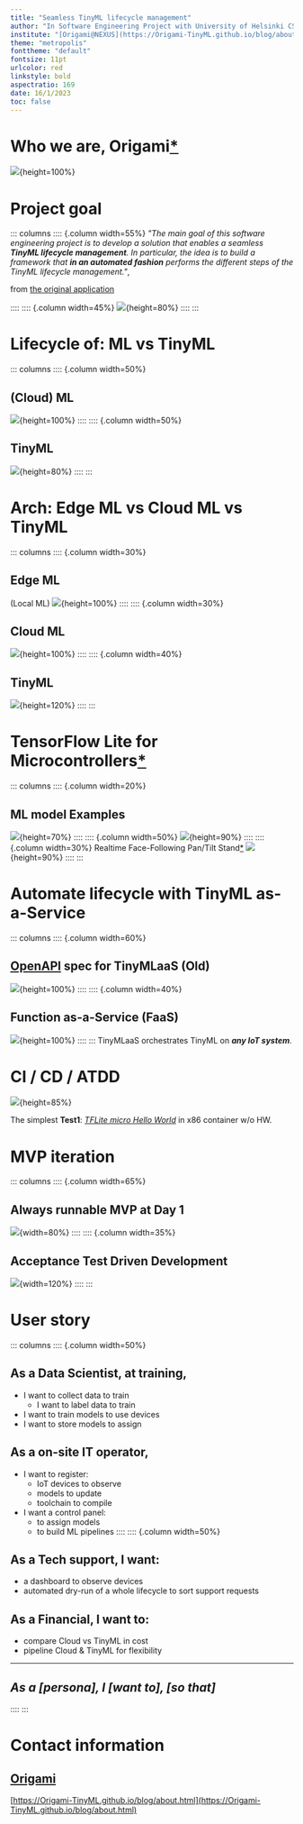 ```yaml
---
title: "Seamless TinyML lifecycle management"
author: "In Software Engineering Project with University of Helsinki CS"
institute: "[Origami@NEXUS](https://Origami-TinyML.github.io/blog/about.html): [Hiroshi Doyu](mailto:hiroshi.doyu@gmail.com), [Roberto Morabito](mailto:roberto.morabito@helsinki.fi), [Michihito Mizutani](mailto:michihito.mizutani@gmail.com)"
theme: "metropolis"
fonttheme: "default"
fontsize: 11pt
urlcolor: red
linkstyle: bold
aspectratio: 169
date: 16/1/2023
toc: false
---
```

# Who we are, Origami[*](https://www.mindmeister.com/map/2547854225)
![](images/team.png){height=100%}


# Project goal
::: columns
:::: {.column width=55%}
_"The main goal of this software engineering project is to develop a solution that enables a seamless **TinyML lifecycle management**.
In particular, the idea is to build a framework that **in an automated fashion** performs the different steps of the TinyML lifecycle management."_,


from [the original application](https://github.com/Origami-TinyML/software-engineering-project/blob/artifacts/soft_eng_proj_tinyml_lifecycle.md)


::::
:::: {.column width=45%}
![](images/venn.png){height=80%}
::::
:::


# Lifecycle of: ML vs TinyML
::: columns
:::: {.column width=50%}
## (Cloud) ML
![](images/lifecycle_ml.png){height=100%}
::::
:::: {.column width=50%}
## TinyML
![](images/lifecycle_tinyml.png){height=80%}
::::
:::


# Arch: Edge ML vs Cloud ML vs TinyML
::: columns
:::: {.column width=30%}
## Edge ML
(Local ML)
![](images/ml_arch.png){height=100%}
::::
:::: {.column width=30%}
## Cloud ML
![](images/ml_arch_001.png){height=100%}
::::
:::: {.column width=40%}
## TinyML
![](images/ml_arch_002.png){height=120%}
::::
:::


# TensorFlow Lite for Microcontrollers[*](https://github.com/tensorflow/tflite-micro/tree/main/tensorflow/lite/micro/examples)
::: columns
:::: {.column width=20%}
## ML model Examples
![](images/tflm_examples.png){height=70%}
::::
:::: {.column width=50%}
![](images/tflm_hws.png){height=90%}
::::
:::: {.column width=30%}
Realtime Face-Following Pan/Tilt Stand[*](https://www.hackster.io/petewarden/face-following-pan-tilt-stand-fe5da6)
![](images/sensor_mounting_VbOgTcwLx5.png){height=90%}
::::
:::



# Automate lifecycle with TinyML as-a-Service
::: columns
:::: {.column width=60%}
## [OpenAPI](https://www.openapis.org/) spec for TinyMLaaS (Old)
![](images/api-server.png){height=100%}
::::
:::: {.column width=40%}
## Function as-a-Service (FaaS)
![](images/demo2-sq.png){height=100%}
::::
:::
TinyMLaaS orchestrates TinyML on _**any IoT system**_.



# CI / CD / ATDD
![](images/tdd.png){height=85%}

The simplest **Test1**: [_TFLite micro Hello World_](https://www.tensorflow.org/lite/microcontrollers#explore_the_examples) in x86 container w/o HW.



# MVP iteration
::: columns
:::: {.column width=65%}
## Always runnable MVP at Day 1
![](images/mvp_journey.png){width=80%}
::::
:::: {.column width=35%}
## Acceptance Test Driven Development
![](images/atdd.png){width=120%}
::::
:::



# User story
::: columns
:::: {.column width=50%}
## As a Data Scientist, at training,
- I want to collect data to train
  - I want to label data to train
- I want to train models to use devices
- I want to store models to assign

## As a on-site IT operator,
- I want to register:
  - IoT devices to observe
  - models to update
  - toolchain to compile
- I want a control panel:
  - to assign models
  - to build ML pipelines
::::
:::: {.column width=50%}
## As a Tech support, I want:
- a dashboard to observe devices
- automated dry-run of a whole lifecycle to sort support requests

## As a Financial, I want to:
- compare Cloud vs TinyML in cost
- pipeline Cloud & TinyML for flexibility


-----
_As a [persona], I [want to], [so that]_
-----
::::
:::


# Contact information
## [Origami](#Team)
[https://Origami-TinyML.github.io/blog/about.html](https://Origami-TinyML.github.io/blog/about.html)
